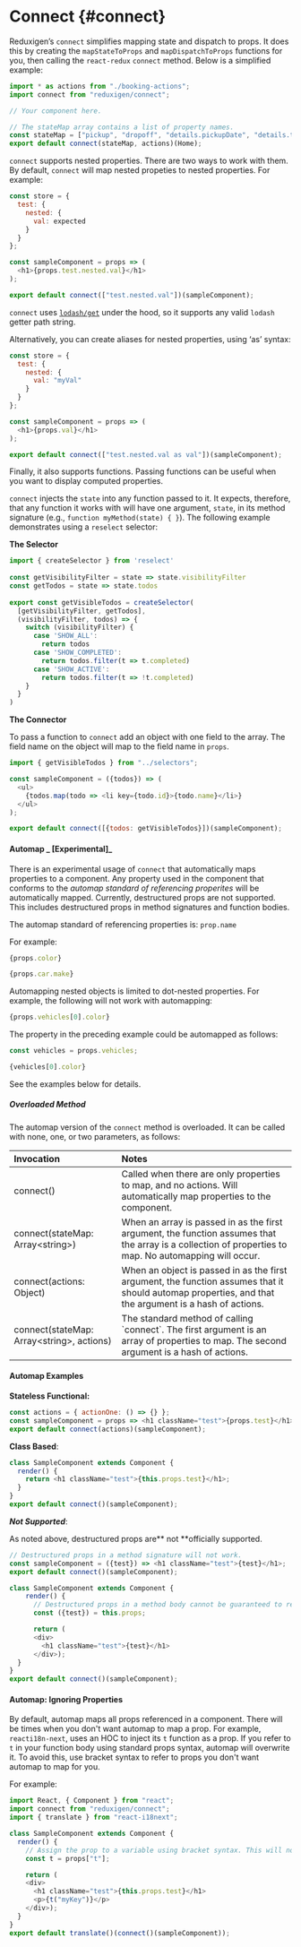 # Connect {#connect}

Reduxigen’s `connect` simplifies mapping state and dispatch to props. It does this by creating the `mapStateToProps` and `mapDispatchToProps` functions for you, then calling the `react-redux` `connect` method. Below is a simplified example:

```js
import * as actions from "./booking-actions";
import connect from "reduxigen/connect";

// Your component here.

// The stateMap array contains a list of property names.
const stateMap = ["pickup", "dropoff", "details.pickupDate", "details.time", "cars", "cars_loading"];
export default connect(stateMap, actions)(Home);
```

`connect` supports nested properties. There are two ways to work with them. By default, `connect` will map nested propeties to nested properties. For example:

```js
const store = {
  test: {
    nested: {
      val: expected
    }
  }
};

const sampleComponent = props => (
  <h1>{props.test.nested.val}</h1>
);

export default connect(["test.nested.val"])(sampleComponent);
```

`connect` uses [`lodash/get`](https://lodash.com/docs/4.17.5#get) under the hood, so it supports any valid `lodash` getter path string.

Alternatively, you can create aliases for nested properties, using ‘as’ syntax:

```js
const store = {
  test: {
    nested: {
      val: "myVal"
    }
  }
};

const sampleComponent = props => (
  <h1>{props.val}</h1>
);

export default connect(["test.nested.val as val"])(sampleComponent);
```

Finally, it also supports functions. Passing functions can be useful when you want to display computed properties.

`connect` injects the `state` into any function passed to it. It expects, therefore, that any function it works with will have one argument, `state`, in its method signature \(e.g., `function myMethod(state) { }`\). The following example demonstrates using a `reselect` selector:

**The Selector**

```js
import { createSelector } from 'reselect'
​
const getVisibilityFilter = state => state.visibilityFilter
const getTodos = state => state.todos
​
export const getVisibleTodos = createSelector(
  [getVisibilityFilter, getTodos],
  (visibilityFilter, todos) => {
    switch (visibilityFilter) {
      case 'SHOW_ALL':
        return todos
      case 'SHOW_COMPLETED':
        return todos.filter(t => t.completed)
      case 'SHOW_ACTIVE':
        return todos.filter(t => !t.completed)
    }
  }
)
```

**The Connector**

To pass a function to `connect` add an object with one field to the array. The field name on the object will map to the field name in `props`.

```js
import { getVisibleTodos } from "../selectors";

const sampleComponent = ({todos}) => (
  <ul>
    {todos.map(todo => <li key={todo.id}>{todo.name}</li>}
  </ul>
);

export default connect([{todos: getVisibleTodos}])(sampleComponent);
```

#### Automap _ \[Experimental\]_

There is an experimental usage of `connect` that automatically maps properties to a component. Any property used in the component that conforms to the _automap standard of referencing properites_ will be automatically mapped. Currently, destructured props are not supported. This includes destructured props in method signatures and function bodies.

The automap standard of referencing properties is:  `prop.name`

For example:

```js
{props.color}

{props.car.make}
```

Automapping nested objects is limited to dot-nested properties. For example, the following will not work with automapping:

```js
{props.vehicles[0].color}
```

The property in the preceding example could be automapped as follows:

```js
const vehicles = props.vehicles;

{vehicles[0].color}
```

See the examples below for details.

##### Overloaded Method

The automap version of the `connect` method is overloaded. It can be called with none, one, or two parameters, as follows:

| Invocation | Notes |
| :--- | :--- |
| connect\(\) | Called when there are only properties to map, and no actions. Will automatically map properties to the component. |
| connect\(stateMap: Array&lt;string&gt;\) | When an array is passed in as the first argument, the function assumes that the array is a collection of properties to map. No automapping will occur. |
| connect\(actions: Object\) | When an object is passed in as the first argument, the function assumes that it should automap properties, and that the argument is a hash of actions. |
| connect\(stateMap: Array&lt;string&gt;, actions\) | The standard method of calling \`connect\`. The first argument is an array of properties to map. The second argument is a hash of actions. |

#### Automap Examples

**Stateless Functional:**

```js
const actions = { actionOne: () => {} };
const sampleComponent = props => <h1 className="test">{props.test}</h1>;
export default connect(actions)(sampleComponent);
```

**Class Based**:

```js
class SampleComponent extends Component {
  render() {
    return <h1 className="test">{this.props.test}</h1>;
  }
}
export default connect()(sampleComponent);
```

_**Not Supported**_:

As noted above, destructured props are** not **officially supported.

```js
// Destructured props in a method signature will not work.
const sampleComponent = ({test}) => <h1 className="test">{test}</h1>;
export default connect()(sampleComponent);
```

```js
class SampleComponent extends Component {
    render() {
      // Destructured props in a method body cannot be guaranteed to reliably work.
      const ({test}) = this.props;

      return (
      <div>
        <h1 className="test">{test}</h1>
      </div>);
  }
}
export default connect()(sampleComponent);
```

#### Automap: Ignoring Properties

By default, automap maps all props referenced in a component. There will be times when you don't want automap to map a prop. For example, `reacti18n-next`, uses an HOC to inject its `t` function as a prop. If you refer to `t` in your function body using standard props syntax, automap will overwrite it. To avoid this, use bracket syntax to refer to props you don't want automap to map for you.

For example:

```js
import React, { Component } from "react";
import connect from "reduxigen/connect";
import { translate } from "react-i18next";

class SampleComponent extends Component {
  render() {
    // Assign the prop to a variable using bracket syntax. This will not be automapped.
    const t = props["t"];

    return (
    <div>
      <h1 className="test">{this.props.test}</h1>
      <p>{t("myKey")}</p>
    </div>);
  }
}
export default translate()(connect()(sampleComponent));
```



